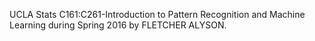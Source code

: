 UCLA Stats C161:C261-Introduction to Pattern Recognition and Machine Learning during Spring 2016 by FLETCHER ALYSON.